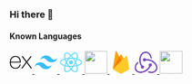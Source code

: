 ### Hi there 👋

#### Known Languages
<a href='https://expressjs.com'> <img src='https://raw.githubusercontent.com/devicons/devicon/master/icons/express/express-original.svg' style='width:40px;height:40px;'> </a>
<a href='https://tailwindcss.com'> <img src='https://raw.githubusercontent.com/devicons/devicon/master/icons/tailwindcss/tailwindcss-original.svg' style='width:40px;height:40px;'> </a>
<a href='https://reactjs.com'> <img src='https://raw.githubusercontent.com/devicons/devicon/master/icons/react/react-original.svg' style='width:40px;height:40px;'> </a>
<a href='https://nodejs.org'> <img src='https://raw.githubusercontent.com/devicons/devicon/master/icons/node/node-original.svg' style='width:40px;height:40px;'> </a>
<a href='https://firebase.com'> <img src='https://raw.githubusercontent.com/devicons/devicon/master/icons/firebase/firebase-original.svg' style='width:40px;height:40px;'> </a>
<a href='https://reduxjs.com'> <img src='https://raw.githubusercontent.com/devicons/devicon/master/icons/redux/redux-original.svg' style='width:40px;height:40px;'> </a>
<a href='https://nextjs.com'> <img src='https://raw.githubusercontent.com/devicons/devicon/master/icons/next/next-original.svg' style='width:40px;height:40px;'> </a>

<!--
**skndash96/skndash96** is a ✨ _special_ ✨ repository because its `README.md` (this file) appears on your GitHub profile.

Here are some ideas to get you started:

- 🔭 I’m currently working on ...
- 🌱 I’m currently learning ...
- 👯 I’m looking to collaborate on ...
- 🤔 I’m looking for help with ...
- 💬 Ask me about ...
- 📫 How to reach me: ...
- 😄 Pronouns: ...
- ⚡ Fun fact: ...
-->
